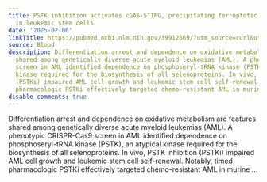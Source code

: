 ```yaml
---
title: PSTK inhibition activates cGAS-STING, precipitating ferroptotic cell death
  in leukemic stem cells
date: '2025-02-06'
linkTitle: https://pubmed.ncbi.nlm.nih.gov/39912669/?utm_source=curl&utm_medium=rss&utm_campaign=journals&utm_content=7603509&fc=None&ff=20250207170829&v=2.18.0.post9+e462414
source: Blood
description: Differentiation arrest and dependence on oxidative metabolism are features
  shared among genetically diverse acute myeloid leukemias (AML). A phenotypic CRISPR-Cas9
  screen in AML identified dependence on phosphoseryl-tRNA kinase (PSTK), an atypical
  kinase required for the biosynthesis of all selenoproteins. In vivo, PSTK inhibition
  (PSTKi) impaired AML cell growth and leukemic stem cell self-renewal. Notably, timed
  pharmacologic PSTKi effectively targeted chemo-resistant AML in murine ...
disable_comments: true
---
```

Differentiation arrest and dependence on oxidative metabolism are features shared among genetically diverse acute myeloid leukemias (AML). A phenotypic CRISPR-Cas9 screen in AML identified dependence on phosphoseryl-tRNA kinase (PSTK), an atypical kinase required for the biosynthesis of all selenoproteins. In vivo, PSTK inhibition (PSTKi) impaired AML cell growth and leukemic stem cell self-renewal. Notably, timed pharmacologic PSTKi effectively targeted chemo-resistant AML in murine ...